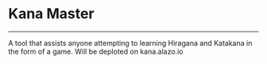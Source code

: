 # Kana Master

---

A tool that assists anyone attempting to learning Hiragana and Katakana in the form of a game.
Will be deploted on kana.alazo.io
